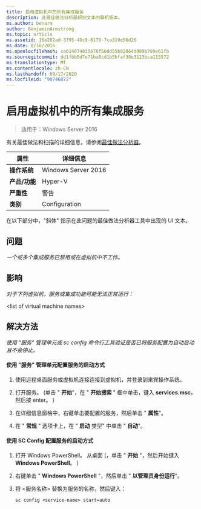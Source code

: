```yaml
---
title: 启用虚拟机中的所有集成服务
description: 此最佳做法分析器规则文本的联机版本。
ms.author: benarm
author: BenjaminArmstrong
ms.topic: article
ms.assetid: 16e202ad-3795-40c9-8176-7ca319e56d26
ms.date: 8/16/2016
ms.openlocfilehash: ca614074035678f50dd55b82864d989b789e61fb
ms.sourcegitcommit: dd1fbb5d7e71ba8cd1b5bfaf38e3123bca115572
ms.translationtype: MT
ms.contentlocale: zh-CN
ms.lasthandoff: 09/17/2020
ms.locfileid: "90746872"
---
```

# <a name="enable-all-integration-services-in-virtual-machines"></a>启用虚拟机中的所有集成服务

>适用于：Windows Server 2016

有关最佳做法和扫描的详细信息，请参阅[最佳做法分析器](https://go.microsoft.com/fwlink/?LinkId=122786)。

|属性|详细信息|
|-|-|
|**操作系统**|Windows Server 2016|
|**产品/功能**|Hyper-V|
|**严重性**|警告|
|**类别**|Configuration|

在以下部分中，"斜体" 指示在此问题的最佳做法分析器工具中出现的 UI 文本。

## <a name="issue"></a>问题

*一个或多个集成服务已禁用或在虚拟机中不工作。*

## <a name="impact"></a>影响

*对于下列虚拟机，服务或集成功能可能无法正常运行：*

\<list of virtual machine names>

## <a name="resolution"></a>解决方法

*使用 "服务" 管理单元或 sc config 命令行工具验证是否已将服务配置为自动启动且不会停止。*

#### <a name="to-configure-how-a-service-is-started-using-the-services-snap-in"></a>使用 "服务" 管理单元配置服务的启动方式

1.  使用远程桌面服务或虚拟机连接连接到虚拟机，并登录到来宾操作系统。

2.  打开服务。  (单击 " **开始**"，在 " **开始搜索** " 框中单击，键入 **services.msc**，然后按 enter。 ) 

3.  在详细信息窗格中，右键单击要配置的服务，然后单击 " **属性**"。

4.  在 " **常规** " 选项卡上，在 " **启动** 类型" 中单击 " **自动**"。

#### <a name="to-configure-how-a-service-is-started-using-sc-config"></a>使用 SC Config 配置服务的启动方式

1.  打开 Windows PowerShell。 从桌面 (，单击 " **开始** "，然后开始键入 **Windows PowerShell**。 ) 

2.  右键单击 " **Windows PowerShell** "，然后单击 " **以管理员身份运行**"。

3.  将 <服务名称> 替换为服务的名称，然后键入：

    ```
    sc config <service-name> start=auto
    ```




